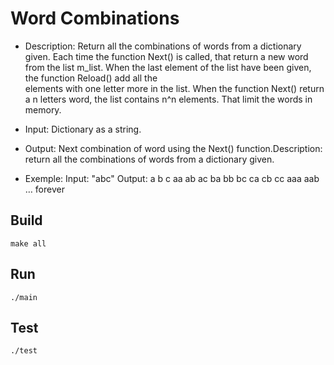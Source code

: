 Word Combinations
=================
*   Description: 
				 Return all the combinations of words from a dictionary given.
                 Each time the function Next() is called, that return a new word from the list m_list.
                 When the last element of the list have been given, the function Reload() add all the  
                 elements with one letter more in the list.
                 When the function Next() return a n letters word, the list contains n^n elements.
                 That limit the words in memory.
 
*   Input: Dictionary as a string.

*   Output: Next combination of word using the Next() function.Description: return all the combinations of words from a dictionary given.
     
*   Exemple:
    Input: "abc" 
    Output: a
            b
            c
            aa
            ab
            ac
            ba
            bb
            bc
            ca
            cb
            cc
            aaa
            aab
            … forever


Build
-----
~~~
make all
~~~

Run
---
~~~
./main
~~~
Test
----
~~~
./test
~~~